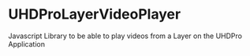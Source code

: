 # UHDProLayerVideoPlayer
Javascript Library to be able to play videos from a Layer on the UHDPro Application

